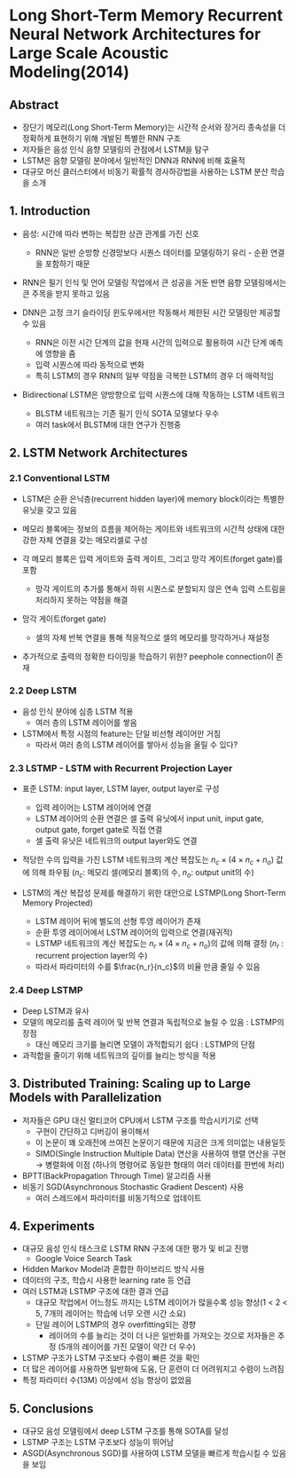 # Long Short-Term Memory Recurrent Neural Network Architectures for Large Scale Acoustic Modeling(2014)

## Abstract
- 장단기 메모리(Long Short-Term Memory)는 시간적 순서와 장거리 종속성을 더 정확하게 표현하기 위해 개발된 특별한 RNN 구조
- 저자들은 음성 인식 음향 모델링의 관점에서 LSTM을 탐구
- LSTM은 음향 모델링 분야에서 일반적인 DNN과 RNN에 비해 효율적
- 대규모 머신 클러스터에서 비동기 확률적 경사하강법을 사용하는 LSTM 분산 학습을 소개

## 1. Introduction
- 음성: 시간에 따라 변하는 복잡한 상관 관계를 가진 신호
  - RNN은 일반 순방향 신경망보다 시퀀스 데이터를 모델링하기 유리 - 순환 연결을 포함하기 때문

- RNN은 필기 인식 및 언어 모델링 작업에서 큰 성공을 거둔 반면 음향 모델링에서는 큰 주목을 받지 못하고 있음

- DNN은 고정 크기 슬라이딩 윈도우에서만 작동해서 제한된 시간 모델링만 제공할 수 있음
  - RNN은 이전 시간 단계의 값을 현재 시간의 입력으로 활용하여 시간 단계 예측에 영향을 줌
  - 입력 시퀀스에 따라 동적으로 변화
  - 특히 LSTM의 경우 RNN의 일부 약점을 극복한 LSTM의 경우 더 매력적임

- Bidirectional LSTM은 양방향으로 입력 시퀀스에 대해 작동하는 LSTM 네트워크
    - BLSTM 네트워크는 기존 필기 인식 SOTA 모델보다 우수
    - 여러 task에서 BLSTM에 대한 연구가 진행중

## 2. LSTM Network Architectures
### 2.1 Conventional LSTM
- LSTM은 순환 은닉층(recurrent hidden layer)에 memory block이라는 특별한 유닛을 갖고 있음
- 메모리 블록에는 정보의 흐름을 제어하는 게이트와 네트워크의 시간적 상태에 대한 강한 자체 연결을 갖는 메모리셀로 구성
- 각 메모리 블록은 입력 게이트와 출력 게이트, 그리고 망각 게이트(forget gate)를 포함
  - 망각 게이트의 추가를 통해서 하위 시퀀스로 분할되지 않은 연속 입력 스트림을 처리하지 못하는 약점을 해결
  
- 망각 게이트(forget gate)
  - 셀의 자체 반복 연결을 통해 적응적으로 셀의 메모리를 망각하거나 재설정
- 추가적으로 출력의 정확한 타이밍을 학습하기 위한? peephole connection이 존재                                                                          

### 2.2 Deep LSTM
- 음성 인식 분야에 심층 LSTM 적용
  - 여러 층의 LSTM 레이어를 쌓음
- LSTM에서 특정 시점의 feature는 단일 비선형 레이어만 거침
  - 따라서 여러 층의 LSTM 레이어를 쌓아서 성능을 올릴 수 있다?

### 2.3 LSTMP - LSTM with Recurrent Projection Layer
- 표준 LSTM: input layer, LSTM layer, output layer로 구성
  - 입력 레이어는 LSTM 레이어에 연결
  - LSTM 레이어의 순환 연결은 셀 출력 유닛에서 input unit, input gate, output gate, forget gate로 직접 연결
  - 셀 출력 유닛은 네트워크의 output layer와도 연결
- 적당한 수의 입력을 가진 LSTM 네트워크의  계산 복잡도는 $n_c \times (4 \times n_c + n_o)$ 값에 의해 좌우됨 ($n_c$: 메모리 셀(메모리 블록)의 수, $n_o$: output unit의 수)

- LSTM의 계산 복잡성 문제를 해결하기 위한 대안으로 LSTMP(Long Short-Term Memory Projected) 
  - LSTM 레이어 뒤에 별도의 선형 투영 레이어가 존재
  - 순환 투영 레이어에서 LSTM 레이어의 입력으로 연결(재귀적)
  - LSTMP 네트워크의 계산 복잡도는 $n_r \times (4 \times n_c + n_o)$의 값에 의해 결정 ($n_r$ : recurrent projection layer의 수)
  - 따라서 파라미터의 수를 $\frac{n_r}{n_c}$의 비율 만큼 줄일 수 있음

### 2.4 Deep LSTMP
- Deep LSTM과 유사
- 모델의 메모리를 출력 레이어 및 반복 연결과 독립적으로 늘릴 수 있음 : LSTMP의 장점
  - 대신 메모리 크기를 늘리면 모델이 과적합되기 쉽다 : LSTMP의 단점
- 과적합을 줄이기 위해 네트워크의 깊이를 늘리는 방식을 적용

## 3. Distributed Training: Scaling up to Large Models with Parallelization
- 저자들은 GPU 대신 멀티코어 CPU에서 LSTM 구조를 학습시키기로 선택
  - 구현이 간단하고 디버깅이 용이해서
  - 이 논문이 꽤 오래전에 쓰여진 논문이기 때문에 지금은 크게 의미없는 내용일듯
  - SIMD(Single Instruction Multiple Data) 연산을 사용하여 행렬 연산을 구현 &rarr; 병렬화에 이점 (하나의 명령어로 동일한 형태의 여러 데이터를 한번에 처리)
- BPTT(BackPropagation Through Time) 알고리즘 사용
- 비동기 SGD(Asynchronous Stochastic Gradient Descent) 사용
  - 여러 스레드에서 파라미터를 비동기적으로 업데이트


## 4. Experiments
- 대규모 음성 인식 태스크로 LSTM RNN 구조에 대한 평가 및 비교 진행
  - Google Voice Search Task
- Hidden Markov Model과 혼합한 하이브리드 방식 사용
- 데이터의 구조, 학습시 사용한 learning rate 등 언급
- 여러 LSTM과 LSTMP 구조에 대한 결과 언급
  - 대규모 작업에서 어느정도 까지는 LSTM 레이어가 많을수록 성능 향상(1 < 2 < 5, 7개의 레이어는 학습에 너무 오랜 시간 소요)
  - 단일 레이어 LSTMP의 경우 overfitting되는 경향
    - 레이어의 수를 늘리는 것이 더 나은 일반화를 가져오는 것으로 저자들은 추정 (5개의 레이어를 가진 모델이 약간 더 우수)
- LSTMP 구조가 LSTM 구조보다 수렴이 빠른 것을 확인
- 더 많은 레이어를 사용하면 일반화에 도움, 단 훈련이 더 어려워지고 수렴이 느려짐
- 특정 파라미터 수(13M) 이상에서 성능 향상이 없었음

## 5. Conclusions
- 대규모 음성 모델링에서 deep LSTM 구조를 통해 SOTA를 달성
- LSTMP 구조는 LSTM 구조보다 성능이 뛰어남
- ASGD(Asynchronous SGD)를 사용하여 LSTM 모델을 빠르게 학습시킬 수 있음을 보임